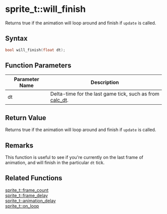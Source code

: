 # sprite_t::will_finish

Returns true if the animation will loop around and finish if `update` is called.

## Syntax

```cpp
bool will_finish(float dt);
```

## Function Parameters

Parameter Name | Description
--- | ---
dt | Delta-time for the last game tick, such as from [calc_dt](https://github.com/RandyGaul/cute_framework/blob/master/doc/time/calc_dt.md).

## Return Value

Returns true if the animation will loop around and finish if `update` is called.

## Remarks

This function is useful to see if you're currently on the last frame of animation, and will finish in the particular `dt` tick.

## Related Functions

[sprite_t::frame_count](https://github.com/RandyGaul/cute_framework/blob/master/doc/graphics/sprite/frame_count.md)  
[sprite_t::frame_delay](https://github.com/RandyGaul/cute_framework/blob/master/doc/graphics/sprite/frame_delay.md)  
[sprite_t::animation_delay](https://github.com/RandyGaul/cute_framework/blob/master/doc/graphics/sprite/animation_delay.md)  
[sprite_t::on_loop](https://github.com/RandyGaul/cute_framework/blob/master/doc/graphics/sprite/on_loop.md)  
